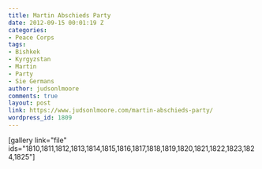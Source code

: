 ```yaml
---
title: Martin Abschieds Party
date: 2012-09-15 00:01:19 Z
categories:
- Peace Corps
tags:
- Bishkek
- Kyrgyzstan
- Martin
- Party
- Sie Germans
author: judsonlmoore
comments: true
layout: post
link: https://www.judsonlmoore.com/martin-abschieds-party/
wordpress_id: 1809
---
```


[gallery link="file" ids="1810,1811,1812,1813,1814,1815,1816,1817,1818,1819,1820,1821,1822,1823,1824,1825"]
